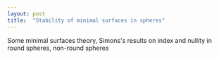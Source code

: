 ```yaml
---
layout: post
title:  "Stability of minimal surfaces in spheres"
---
```

Some minimal surfaces theory, Simons's results on index and nullity in round spheres, non-round spheres
